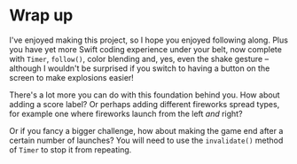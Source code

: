 # Wrap up

I've enjoyed making this project, so I hope you enjoyed following along. Plus you have yet more Swift coding experience under your belt, now complete with `Timer`, `follow()`, color blending and, yes, even the shake gesture – although I wouldn't be surprised if you switch to having a button on the screen to make explosions easier!

There's a lot more you can do with this foundation behind you. How about adding a score label? Or perhaps adding different fireworks spread types, for example one where fireworks launch from the left *and* right?

Or if you fancy a bigger challenge, how about making the game end after a certain number of launches? You will need to use the `invalidate()` method of `Timer` to stop it from repeating.
